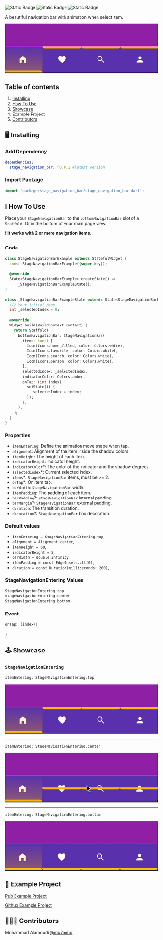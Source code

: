 <!--
This README describes the package. If you publish this package to pub.dev,
this README's contents appear on the landing page for your package.

For information about how to write a good package README, see the guide for
[writing package pages](https://dart.dev/guides/libraries/writing-package-pages).

For general information about developing packages, see the Dart guide for
[creating packages](https://dart.dev/guides/libraries/create-library-packages)
and the Flutter guide for
[developing packages and plugins](https://flutter.dev/developing-packages).
-->

![Static Badge](https://img.shields.io/badge/pub-v0.0.1-blue?logo=dart&link=https%3A%2F%2Fpub.dev%2Fpackages%2Fstage_navigation_bar)
![Static Badge](https://img.shields.io/badge/github-mu7mmd-black?logo=github&link=https%3A%2F%2Fgithub.com%2Fmu7mmd)
![Static Badge](https://img.shields.io/badge/linkedin-3mdy-blue?logo=linkedin&link=https%3A%2F%2Fwww.linkedin.com%2Fin%2F3mdy)

A beautiful navigation bar with animation when select item.

![Top Entering](https://raw.githubusercontent.com/mu7mmd/stage_navigation_bar/main/doc/assets/top-entering-indicator.gif)

## Table of contents

1. [Installing](#installing)
2. [How To Use](#how_to_use)
3. [Showcase](#showcase)
4. [Example Project](#example)
5. [Contributors](#contributors)

## 🖥  Installing <a name="installing"></a>

### Add Dependency
```yaml
dependencies:
  stage_navigation_bar: ^0.0.1 #latest version
```

### Import Package
```dart
import 'package:stage_navigation_bar/stage_navigation_bar.dart';
```

## ℹ️ How To Use <a name="how_to_use"></a>

Place your `StageNavigationBar` to the `bottomNavigationBar` slot of a `Scaffold`. Or in the bottom
of your main page view.

**❗️ It works with 2 or more navigation items.**

### Code
```dart
class StageNavigationBarExample extends StatefulWidget {
  const StageNavigationBarExample({super.key});

  @override
  State<StageNavigationBarExample> createState() =>
      _StageNavigationBarExampleState();
}

class _StageNavigationBarExampleState extends State<StageNavigationBarExample> {
  /// Your initial page
  int _selectedIndex = 0;

  @override
  Widget build(BuildContext context) {
    return Scaffold(
      bottomNavigationBar: StageNavigationBar(
        items: const [
          Icon(Icons.home_filled, color: Colors.white),
          Icon(Icons.favorite, color: Colors.white),
          Icon(Icons.search, color: Colors.white),
          Icon(Icons.person, color: Colors.white),
        ],
        selectedIndex: _selectedIndex,
        indicatorColor: Colors.amber,
        onTap: (int index) {
          setState(() {
            _selectedIndex = index;
          });
        },
      ),
    );
  }
}
```

### Properties
- `itemEntering`: Define the animation move shape when tap.
- `alignment`: Alignment of the item inside the shadow colors.
- `itemHeight`: The height of each item.
- `indicatorHeight`: Indicator height.
- `indicatorColor`*: The color of the indicator and the shadow degrees.
- `selectedIndex`*: Current selected index.
- `items`*: `StageNavigationBar` items, must be >= 2.
- `onTap`*: On item tap.
- `barWidth`: `StageNavigationBar` width.
- `itemPadding`: The padding of each item.
- `barPadding`?: `StageNavigationBar` internal padding.
- `barMargin`?: `StageNavigationBar` external padding.
- `duration`: The transition duration.
- `decoration`?: `StageNavigationBar` box decoration.

### Default values
- `itemEntering = StageNavigationEntering.top`,
- `alignment = Alignment.center`,
- `itemHeight = 60`,
- `indicatorHeight = 5`,
- `barWidth = double.infinity`
- `itemPadding = const EdgeInsets.all(0)`,
- `duration = const Duration(milliseconds: 200)`,

### StageNavigationEntering Values
```dart
StageNavigationEntering.top
StageNavigationEntering.center
StageNavigationEntering.bottom
```

### Event
```dart
onTap: (index){

}
```

## 🕹 Showcase <a name="showcase"></a>

### `StageNavigationEntering`

```dart
itemEntering: StageNavigationEntering.top
```
![Top Entering](https://raw.githubusercontent.com/mu7mmd/stage_navigation_bar/main/doc/assets/top-entering-indicator.gif)

---
```dart
itemEntering: StageNavigationEntering.center
```
![Center Entering](https://raw.githubusercontent.com/mu7mmd/stage_navigation_bar/main/doc/assets/center-entering-indicator.gif)

---
```dart
itemEntering: StageNavigationEntering.bottom
```
![Bottom Entering](https://raw.githubusercontent.com/mu7mmd/stage_navigation_bar/main/doc/assets/bottom-entering-indicator.gif)

## 📱 Example Project <a name="example"></a>

[Pub Example Project](https://pub.dev/packages/stage_navigation_bar/example)

[Github Example Project](https://github.com/mu7mmd/stage_navigation_bar/tree/main/example)

## 👨🏻‍💻 Contributors <a name="contributors"></a>

Mohammad Alamoudi [@mu7mmd](https://github.com/mu7mmd)
